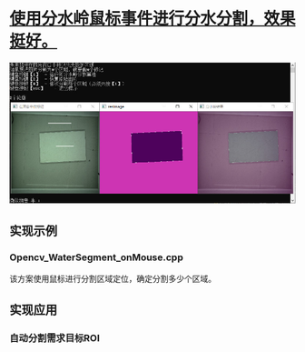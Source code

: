 # [使用分水岭鼠标事件进行分水分割，效果挺好。](https://github.com/DJdongbudong/CPP_Opencv/blob/master/Segment/WaterSeg/Opencv_WaterSegment_onMouse.cpp) 
![image](https://github.com/DJdongbudong/CPP_Opencv/blob/master/Segment/WaterSeg/%E5%88%86%E6%B0%B4%E5%B2%AD%E6%95%88%E6%9E%9C.jpg)
## 实现示例
### Opencv_WaterSegment_onMouse.cpp
  该方案使用鼠标进行分割区域定位，确定分割多少个区域。
## 实现应用
### 自动分割需求目标ROI
